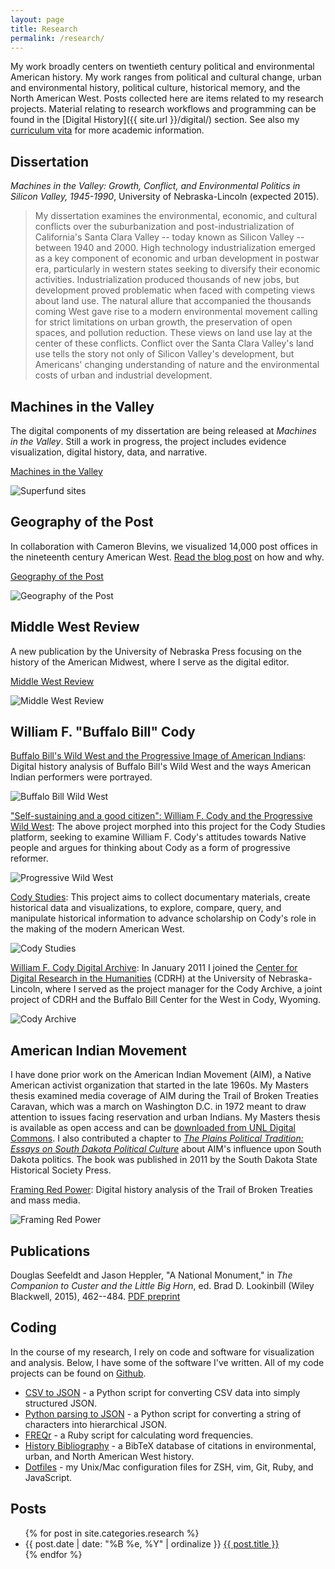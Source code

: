 ```yaml
---
layout: page
title: Research
permalink: /research/
---
```


My work broadly centers on twentieth century political and environmental American history. My work ranges from political and cultural change, urban and environmental history, political culture, historical memory, and the North American West. Posts collected here are items related to my research projects. Material relating to research workflows and programming can be found in the [Digital History]({{ site.url }}/digital/) section. See also my <a href="{{ site.url }}/cv/">curriculum vita</a> for more academic information.

## Dissertation

*Machines in the Valley: Growth, Conflict, and Environmental Politics in
Silicon Valley, 1945-1990*, University of Nebraska-Lincoln (expected 2015).

> My dissertation examines the environmental, economic, and cultural conflicts
> over the suburbanization and post-industrialization of California's Santa
> Clara Valley -- today known as Silicon Valley -- between 1940 and 2000. High
> technology industrialization emerged as a key component of economic and
> urban development in postwar era, particularly in western states seeking to
> diversify their economic activities. Industrialization produced thousands of
> new jobs, but development proved problematic when faced with competing views
> about land use. The natural allure that accompanied the thousands coming
> West gave rise to a modern environmental movement calling for strict
> limitations on urban growth, the preservation of open spaces, and pollution
> reduction. These views on land use lay at the center of these conflicts.
> Conflict over the Santa Clara Valley's land use tells the story not only of
> Silicon Valley's development, but Americans' changing understanding of
> nature and the environmental costs of urban and industrial development.

## Machines in the Valley

The digital components of my dissertation are being released at *Machines in the Valley*. Still a work in progress, the project includes evidence visualization, digital history, data, and narrative.

[Machines in the Valley](http://dissertation.jasonheppler.org)

![Superfund sites](/assets/images/diss_superfund.png)

## Geography of the Post

In collaboration with Cameron Blevins, we visualized 14,000 post offices in
the nineteenth century American West. [Read the blog
post](http://jasonheppler.org/2014/10/30/research-design-in-geography-of-the-post/) on how and why.

[Geography of the Post](http://cameronblevins.org/gotp/)

![Geography of the Post](/assets/images/gotp_final.png)

## Middle West Review

A new publication by the University of Nebraska Press focusing on the history
of the American Midwest, where I serve as the digital editor.

[Middle West Review](http://uimiddle.wordpress.com)

![Middle West Review](/assets/images/mwr_preview.png)

## William F. "Buffalo Bill" Cody

[Buffalo Bill's Wild West and the Progressive Image of American
Indians](http://segonku.unl.edu/~jheppler/showindian/): Digital history
analysis of Buffalo Bill's Wild West and the ways American Indian performers
were portrayed.

![Buffalo Bill Wild West](/assets/images/cody_prog2_preview.png)

["Self-sustaining and a good citizen": William F. Cody and the Progressive Wild West](http://codystudies.org/showindians/): The above project morphed into this
project for the Cody Studies platform, seeking to examine William F. Cody's
attitudes towards Native people and argues for thinking about Cody as a form
of progressive reformer.

![Progressive Wild West](/assets/images/cody_prog_preview.png)

[Cody Studies](http://codystudies.org/): This project
aims to collect documentary materials, create historical data and
visualizations, to explore, compare, query, and manipulate historical
information to advance scholarship on Cody's role in the making of the modern
American West.

![Cody Studies](/assets/images/cody_studies.png)

[William F. Cody Digital Archive](http://codyarchive.org): In January 2011 I
joined the [Center for Digital Research in the
Humanities](http://cdrh.unl.edu) (CDRH) at the University of
Nebraska-Lincoln, where I served as the project manager for the
Cody Archive, a joint project of CDRH and the Buffalo
Bill Center for the West in Cody, Wyoming.

![Cody Archive](/assets/images/cody_archive.png)

## American Indian Movement

I have done prior work on the American Indian Movement (AIM), a Native
American activist organization that started in the late 1960s. My Masters
thesis examined media coverage of AIM during the Trail of Broken Treaties
Caravan, which was a march on Washington D.C. in 1972 meant to draw attention
to issues facing reservation and urban Indians. My Masters thesis is available
as open access and can be [downloaded from UNL Digital
Commons](http://digitalcommons.unl.edu/historydiss/21/). I also contributed a
chapter to *[The Plains Political Tradition: Essays on South Dakota Political
Culture](http://www.sdshspress.com/index.php?&id=236&action=912)* about AIM's
influence upon South Dakota politics. The book was published in 2011 by the
South Dakota State Historical Society Press.

[Framing Red Power](http://www.framingredpower.org/): Digital history
analysis of the Trail of Broken Treaties and mass media.

![Framing Red Power](/assets/images/frp_preview.png)

## Publications

Douglas Seefeldt and Jason Heppler, "A National Monument," in *The Companion to Custer and the Little Big Horn*, ed. Brad D. Lookinbill (Wiley Blackwell, 2015), 462--484. [PDF preprint](https://www.academia.edu/15865723/A_National_Monument)

## Coding

In the course of my research, I rely on code and software for visualization
and analysis. Below, I have some of the software I've written. All of my code
projects can be found on [Github](http://github.com/hepplerj).

* [CSV to JSON](http://jasonheppler.org/2014/07/12/parsing-csv-to-json/) - a
Python script for converting CSV data into simply structured JSON.
* [Python parsing to JSON](https://gist.github.com/hepplerj/373f59d91bd101d5d5c2) - a Python script
for converting a string of characters into hierarchical JSON.
* [FREQr](https://github.com/hepplerj/FREQr) - a Ruby script for calculating word frequencies.
* [History Bibliography](https://github.com/hepplerj/bib) - a BibTeX database of citations in environmental,
urban, and North American West history.  
* [Dotfiles](https://github.com/hepplerj/dotfiles) - my Unix/Mac configuration files for ZSH, vim, Git, Ruby, and JavaScript.

## Posts

<ul class="listing">
{% for post in site.categories.research %}
    <li>
        <span>{{ post.date | date: "%B %e, %Y" | ordinalize  }}</span>
        <a href="{{ post.url }}">{{ post.title }}</a>
    </li>
{% endfor %}
</ul>
